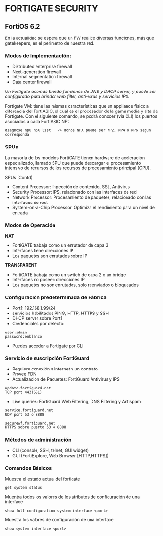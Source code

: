 # FORTIGATE SECURITY
## FortiOS 6.2

En la actualidad se espera que un FW realice diversas funciones, más que gatekeepers, en el perimetro de nuestra red.

### Modos de implementación:
- Distributed enterprise firewall
- Next-generation firewall
- Internal segmentation firewall
- Data center firewall

*Un Fortigate además brinda funciones de DNS y DHCP server, y puede ser configurado para brindar web filter, anti-virus y servicios IPS.*

Fortigate VM: tiene las mismas características que un appliance físico a diferencia del FortiASIC, el cuál es el procesador de la gama media y alta de Fortigate.
Con el siguiente comando, se podrá conocer (via CLI) los puertos asociados a cada FortiASIC NP:

 ```
 diagnose npu npX list   -> donde NPX puede ser NP2, NP4 ó NP6 según corresponda
 ```
 
 ### SPUs
 La mayoría de los modelos FortiGATE tienen hardware de aceleración especializado, llamado SPU que puede descargar el procesamiento intensivo de recursos de los recursos de procesamiento principal (CPU).
 
 SPUs (Contd)
 - Content Processor: Inpección de contenido, SSL, Antivirus
 - Security Processor: IPS, relacionado con las interfaces de red
 - Network Processor: Procesamiento de paquetes, relacionado con las interfaces de red.
 - System-on-a-Chip Processor: Optimiza el rendimiento para un nivel de entrada
 
 ### Modos de Operación
 
 **NAT**
 - FortiGATE trabaja como un enrutador de capa 3
 - Interfaces tiene direcciones IP
 - Los paquetes son enrutados sobre IP
 
 **TRANSPARENT**
 - FortiGATE trabaja como un switch de capa 2 o un bridge
 - Interfaces no poseen direcciones IP
 - Los paquetes no son enrutados, solo reenviados o bloqueados
 
 ### Configuración predeterminada de Fábrica
 
 - Port1: 192.168.1.99/24
 - servicios habilitados PING, HTTP, HTTPS y SSH
 - DHCP server sobre Port1
 - Credenciales por defecto:
  ```
 user:admin
 password:enblanco
  ```
 - Puedes acceder a Fortigate por CLI
 
 ### Servicio de suscripción FortiGuard
 
 - Requiere conexión a internet y un contrato
 - Provee FDN
 - Actualización de Paquetes: FortiGuard Antivirus y IPS
 
 ```
 update.fortiguard.net
 TCP port 443(SSL)
 ```
 
 - Live queries: FortiGuard Web Filtering, DNS Filtering y Antispam
 
 ```
 service.fortiguard.net
 UDP port 53 o 8888
 
 securewf.fortiguard.net
 HTTPS sobre puerto 53 o 8888
 ```
### Métodos de administración:

- CLI (console, SSH, telnet, GUI widget)
- GUI (FortiExplore, Web Browser [HTTP,HTTPS])

### Comandos Básicos

Muestra el estado actual del fortigate
```
get system status
```
Muentra todos los valores de los atributos de configuración de una interface
```
show full-configuration system interface <port>
```
Muestra los valores de configuración de una interface
```
show system interface <port>
```





